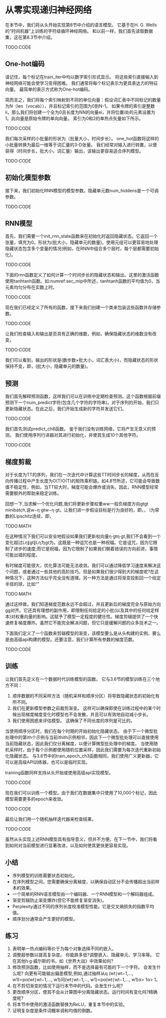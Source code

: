 

<!--
 * @version:
 * @Author:  StevenJokes https://github.com/StevenJokes
 * @Date: 2020-07-29 20:36:19
 * @LastEditors:  StevenJokes https://github.com/StevenJokes
 * @LastEditTime: 2020-07-29 21:00:15
 * @Description:translate by machine
 * @TODO::
 * @Reference:http://preview.d2l.ai/d2l-en/master/chapter_recurrent-neural-networks/rnn-scratch.html
-->

# 从零实现递归神经网络

在本节中，我们将从头开始实现第8节中介绍的语言模型。 它基于在H. G. Wells的“时间机器”上训练的字符级循环神经网络。 和以前一样，我们首先读取数据集，这在第8.3节中介绍。

TODO:CODE

## One-hot编码

请记住，每个标记在train_iter中均以数字索引形式显示。 将这些索引直接输入到神经网络可能会使学习变得困难。 我们通常将每个标记表示为更具表达力的特征向量。 最简单的表示方式称为One-hot编码。

简而言之，我们将每个索引映射到不同的单位向量：假设词汇表中不同标记的数量为N（len（vocab）），并且标记索引的范围为0到N-1。 如果令牌的索引是整数ii，那么我们将创建一个全为0且长度为NN的向量ei，并将位置i处的元素设置为1。此向量是原始令牌的单向向量。 索引为0和2的单热点矢量如下所示。

TODO:CODE

我们每次采样的小批量的形状为（批量大小，时间步长）。 one_hot函数将这样的小批量转换为最后一维等于词汇量的3-D张量。 我们经常对输入进行转置，以便获得（时间步长，批大小，词汇量）输出，该输出更容易适合序列模型。

TODO:CODE

## 初始化模型参数

接下来，我们初始化RNN模型的模型参数。隐藏单元数num_hiddens是一个可调参数。

TODO:CODE

## RNN模型

首先，我们需要一个init_rnn_state函数来在初始化时返回隐藏状态。它返回一个张量，填充为0，形状为(批大小，隐藏单元的数量)。使用元组可以更容易地处理隐藏状态包含多个变量的情况(例如，在RNN中组合多个层时，每个层都需要初始化)。

TODO:CODE

下面的rnn函数定义了如何计算一个时间步长的隐藏状态和输出。这里的激活函数使用tanhtanh函数。如:numref:sec_mlp中所述，tanhtanh函数的平均值为0，当元素均匀分布在实数上时。

TODO:CODE

现在我们已经定义了所有的函数，接下来我们创建一个类来包装这些函数并存储参数。

TODO:CODE

让我们检查输入和输出是否具有正确的维数，例如，确保隐藏状态的维数没有改变。

TODO:CODE

我们可以看到，输出的形状是(数步数×批大小，词汇表大小)，而隐藏状态的形状保持不变，即，(批大小，隐藏单元的数量)。

## 预测

我们首先解释预测函数，这样我们可以在训练中定期检查预测。这个函数根据前缀预测下一个num_predict字符(包含几个字符的字符串)。对于序列的开始，我们只更新隐藏状态。在此之后，我们开始生成新的字符并发送它们。

TODO:CODE

我们首先测试predict_ch8函数。 鉴于我们没有训练网络，它将产生无意义的预测。 我们使用序列行进器对其进行初始化，并使其生成10个其他字符。

TODO:CODE

## 梯度剪裁

对于长度为TT的序列，我们在一次迭代中计算这些TT时间步长的梯度，从而在反向传播过程中产生长度为O(T)O(T)的矩阵乘积链。如4.8节所述，它可能会导致数值不稳定性，例如，当TT较大时，梯度可能会爆炸或消失。因此，RNN模型经常需要额外的帮助来稳定训练。

回想一下,当求解一个优化问题,我们将更新步骤权重ww一般负梯度方向gtgt minibatch,说w−η⋅gtw−η⋅gt。让我们进一步假设目标是行为良好的，即。， l为常数的Lipschitz连续，即，

TODO:MATH

在这种情况下我们可以安全地假设如果我们更新权向量η⋅gtη⋅gt,我们不会看到一个变化超过Lη∥gt∥Lη为gt为。这既是一种诅咒也是一种祝福。它是诅咒，因为它限制了进步的速度;而它是祝福，因为它限制了如果我们朝着错误的方向前进，事情可能出错的程度。

有时梯度可能很大，优化算法可能无法收敛。我们可以通过降低学习速度来解决这个问题，或者通过一些其他的高阶技巧。但是如果我们很少得到大的梯度呢?在这种情况下，这种方法似乎完全没有道理。另一种方法是通过将渐变投影回一个给定半径的球，比如“”

TODO:MATH

通过这样做，我们知道梯度范数永远不会超过，并且更新后的梯度完全与原始方向gg对齐。它还具有理想的副作用，即限制任何给定的小批(以及其中的任何给定样本)对权重向量的影响。这赋予了模型一定程度的健壮性。梯度剪辑提供了一个快速修复梯度爆炸。虽然它不能完全解决问题，但它只是缓解问题的众多技术之一。

下面我们定义了一个函数来剪辑模型的渐变，该模型要么是从头构建的实例，要么是由高级api构建的模型。还要注意，我们计算所有参数的梯度范数。

TODO:CODE

## 训练

让我们首先定义在一个数据时代训练模型的函数。 它与3.6节的模型训练在三个地方不同：

1. 顺序数据的不同采样方法（随机采样和顺序分区）将导致隐藏状态的初始化有所不同。
2. 我们在更新模型参数之前裁剪渐变。 这样可以确保即使在训练过程中的某个时候出现梯度梯度变化时模型也不会发散，并且可以有效地自动减小步长。
3. 我们使用困惑来评估模型。 这确保了不同长度的序列是可比的。

当使用顺序分区时，我们在每个时期的开始初始化隐藏状态。 由于下一个微型批处理中的第ith个示例与当前ithith示例相邻，因此下一个微型批处理可以直接使用当前隐藏状态，因此我们仅分离梯度，以便计算微型批处理中的梯度。 当使用随机采样时，由于每个示例都使用随机位置采样，因此我们需要为每次迭代重新初始化隐藏状态。 与3.6节中的train_epoch_ch3函数相同，我们使用广义更新器，它可以是高级API训练器，也可以是临时实现。

training函数同样支持从头开始或使用高级api实现模型。

TODO:CODE

现在我们可以训练一个模型。由于我们在数据集中只使用了10,000个标记，因此模型需要更多的epoch来收敛。

TODO:CODE

最后让我们用一个随机抽样迭代器来检查结果。

TODO:CODE

虽然从头实现上述RNN模型具有指导意义，但并不方便。在下一节中，我们将看到如何对当前模型进行显著改进，以及如何使其更快更容易实现。

## 小结

- 序列模型的训练需要状态初始化。
- 在序列模型之间，您需要确保分离梯度，以确保自动区分不会传播超出当前样本的效果。
- 一个简单的RNN语言模型由一个编码器、一个RNN模型和一个解码器组成。
- 渐变剪辑防止渐变爆炸(但它不能修复渐变消失)。
- Perplexity通过不同的序列长度校准模型性能。它是交叉熵损失的指数平均值。
- 顺序划分通常会产生更好的模型。

## 练习

1. 表明单一热点编码等价于为每个对象选择不同的嵌入。
1. 调整超参数以提高复杂度。
   你能跌多低?调整嵌入、隐藏单元、学习率等。
   它在其他h·g·威尔斯的书，如《世界大战》中效果如何?
1. 修改预测函数，比如使用抽样，而不是选择最有可能的下一个字符。
   会发生什么呢?
   向更有可能输出偏差模型,例如,通过抽样从q (wt∣wt−1,…, w1)∝pα(wt∣wt−1,…, w1)问(wt∣wt−1,…, w1)∝pα(wt∣wt−1,…, w1)α> 1α> 1。
1. 在不剪切渐变的情况下运行本节中的代码。会发生什么呢?
1. 更改顺序分区，使其不会从计算图中分离隐藏状态。运行时间有变化吗?精确度呢?
1. 将本节中使用的激活函数替换为ReLU，重复本节中的实验。
1. 证明复杂度是条件词概率调和均值的倒数。
